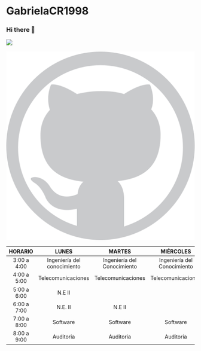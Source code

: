# GabrielaCR1998
### Hi there 👋


![](https://sites.google.com/site/jeronimolinarespaz/_/rsrc/1462454251388/modulos/el-programa-institucional-de-tutorias/instituto-tecnologico-de-tijuana/file.PNG)

![](git.png)


|   HORARIO   	|            LUNES            	|            MARTES           	|           MIÉRCOLES          	|            JUEVES           	|       VIERNES      	|
|:-----------:	|:---------------------------:	|:---------------------------:	|:----------------------------:	|:---------------------------:	|:------------------:	|
| 3:00 a 4:00 	| Ingeniería del conocimiento 	| Ingeniería del Conocimiento 	| Ingeniería del Conocimiento  	| Ingeniería del Conocimiento 	|                    	|
| 4:00 a 5:00 	|      Telecomunicaciones     	|      Telecomunicaciones     	|      Telecomunicaciones      	|      Telecomunicaciones     	| Telecomunicaciones 	|
| 5:00 a 6:00 	|            N.E II           	|                             	|                              	|                             	|                    	|
| 6:00 a 7:00 	|           N.E. II           	|            N.E II           	|                              	|            N.E II           	|                    	|
| 7:00 a 8:00 	|           Software          	|           Software          	|           Software           	|           Software          	|      Software      	|
| 8:00 a 9:00 	|          Auditoria          	|          Auditoria          	|           Auditoria          	|          Auditoria          	|                    
